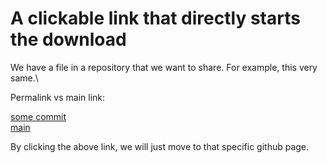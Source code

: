 # A clickable link that directly starts the download

We have a file in a repository that we want to share. For example, this very same.\

Permalink vs main link:

[some commit](https://github.com/t3n0/notes/blob/d33b2b3bd67efc3fce4f65ef4116f31ca5fbcddd/other/download-link.md)\
[main](https://github.com/t3n0/notes/blob/main/other/download-link.md)

By clicking the above link, we will just move to that specific github page.

